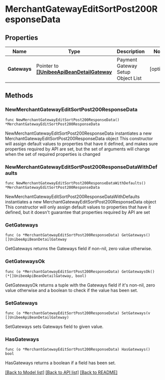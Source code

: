 # MerchantGatewayEditSortPost200ResponseData

## Properties

Name | Type | Description | Notes
------------ | ------------- | ------------- | -------------
**Gateways** | Pointer to [**[]UnibeeApiBeanDetailGateway**](UnibeeApiBeanDetailGateway.md) | Payment Gateway Setup Object List | [optional] 

## Methods

### NewMerchantGatewayEditSortPost200ResponseData

`func NewMerchantGatewayEditSortPost200ResponseData() *MerchantGatewayEditSortPost200ResponseData`

NewMerchantGatewayEditSortPost200ResponseData instantiates a new MerchantGatewayEditSortPost200ResponseData object
This constructor will assign default values to properties that have it defined,
and makes sure properties required by API are set, but the set of arguments
will change when the set of required properties is changed

### NewMerchantGatewayEditSortPost200ResponseDataWithDefaults

`func NewMerchantGatewayEditSortPost200ResponseDataWithDefaults() *MerchantGatewayEditSortPost200ResponseData`

NewMerchantGatewayEditSortPost200ResponseDataWithDefaults instantiates a new MerchantGatewayEditSortPost200ResponseData object
This constructor will only assign default values to properties that have it defined,
but it doesn't guarantee that properties required by API are set

### GetGateways

`func (o *MerchantGatewayEditSortPost200ResponseData) GetGateways() []UnibeeApiBeanDetailGateway`

GetGateways returns the Gateways field if non-nil, zero value otherwise.

### GetGatewaysOk

`func (o *MerchantGatewayEditSortPost200ResponseData) GetGatewaysOk() (*[]UnibeeApiBeanDetailGateway, bool)`

GetGatewaysOk returns a tuple with the Gateways field if it's non-nil, zero value otherwise
and a boolean to check if the value has been set.

### SetGateways

`func (o *MerchantGatewayEditSortPost200ResponseData) SetGateways(v []UnibeeApiBeanDetailGateway)`

SetGateways sets Gateways field to given value.

### HasGateways

`func (o *MerchantGatewayEditSortPost200ResponseData) HasGateways() bool`

HasGateways returns a boolean if a field has been set.


[[Back to Model list]](../README.md#documentation-for-models) [[Back to API list]](../README.md#documentation-for-api-endpoints) [[Back to README]](../README.md)


